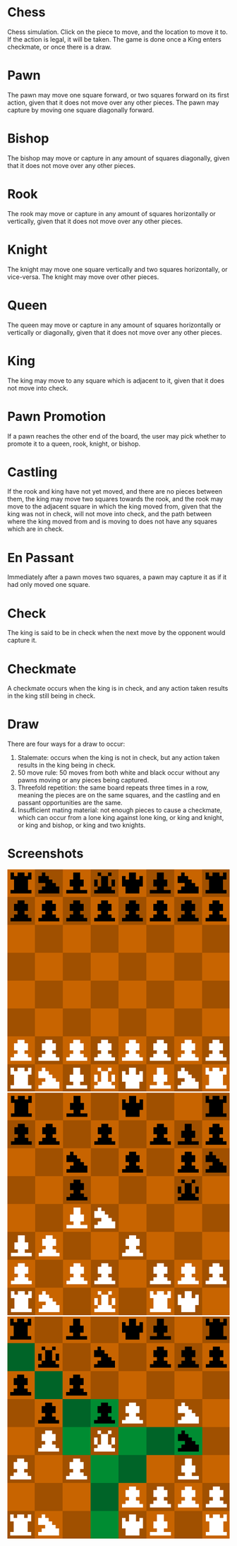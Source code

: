 # Chess
Chess simulation. Click on the piece to move, and the location to move it to. If the action is legal, it will be taken. The game is done once a King enters checkmate, or once there is a draw.

# Pawn
The pawn may move one square forward, or two squares forward on its first action, given that it does not move over any other pieces. The pawn may capture by moving one square diagonally forward.

# Bishop
The bishop may move or capture in any amount of squares diagonally, given that it does not move over any other pieces.

# Rook
The rook may move or capture in any amount of squares horizontally or vertically, given that it does not move over any other pieces.

# Knight
The knight may move one square vertically and two squares horizontally, or vice-versa. The knight may move over other pieces.

# Queen
The queen may move or capture in any amount of squares horizontally or vertically or diagonally, given that it does not move over any other pieces.

# King
The king may move to any square which is adjacent to it, given that it does not move into check.

# Pawn Promotion
If a pawn reaches the other end of the board, the user may pick whether to promote it to a queen, rook, knight, or bishop.

# Castling
If the rook and king have not yet moved, and there are no pieces between them, the king may move two squares towards the rook, and the rook may move to the adjacent square in which the king moved from, given that the king was not in check, will not move into check, and the path between where the king moved from and is moving to does not have any squares which are in check.

# En Passant
Immediately after a pawn moves two squares, a pawn may capture it as if it had only moved one square.

# Check
The king is said to be in check when the next move by the opponent would capture it.

# Checkmate
A checkmate occurs when the king is in check, and any action taken results in the king still being in check.

# Draw
There are four ways for a draw to occur:
1. Stalemate: occurs when the king is not in check, but any action taken results in the king being in check.
2. 50 move rule: 50 moves from both white and black occur without any pawns moving or any pieces being captured.
3. Threefold repetition: the same board repeats three times in a row, meaning the pieces are on the same squares, and the castling and en passant opportunities are the same.
4. Insufficient mating material: not enough pieces to cause a checkmate, which can occur from a lone king against lone king, or king and knight, or king and bishop, or king and two knights.

# Screenshots
![Start Of Game](/Images/StartOfGame.png?raw=true "Start Of Game")
![Middle Of Game](/Images/MiddleOfGame.png?raw=true "Middle Of Game")
![Legal Moves](/Images/LegalMoves.png?raw=true "Legal Moves")
